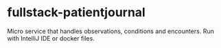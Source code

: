 # fullstack-patientjournal
Micro service that handles observations, conditions and encounters.
Run with IntelliJ IDE or docker files.
